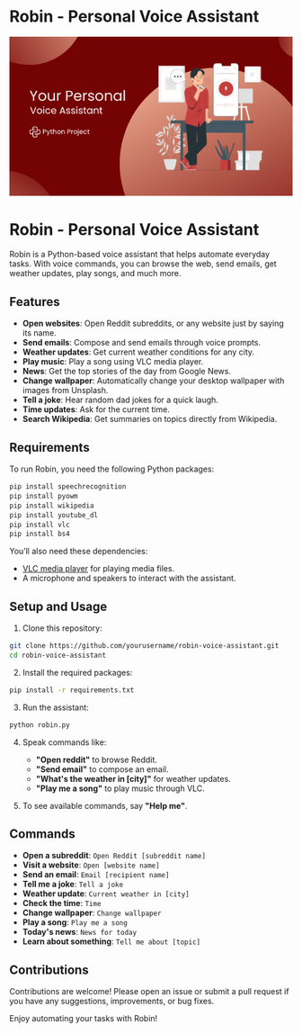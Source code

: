 # Robin - Personal Voice Assistant
![image](https://github.com/monowarz/Robin-Voice-Assistant/blob/master/Python%20Voice%20Assistant.png)

# Robin - Personal Voice Assistant

Robin is a Python-based voice assistant that helps automate everyday tasks. With voice commands, you can browse the web, send emails, get weather updates, play songs, and much more. 

## Features

- **Open websites**: Open Reddit subreddits, or any website just by saying its name.
- **Send emails**: Compose and send emails through voice prompts.
- **Weather updates**: Get current weather conditions for any city.
- **Play music**: Play a song using VLC media player.
- **News**: Get the top stories of the day from Google News.
- **Change wallpaper**: Automatically change your desktop wallpaper with images from Unsplash.
- **Tell a joke**: Hear random dad jokes for a quick laugh.
- **Time updates**: Ask for the current time.
- **Search Wikipedia**: Get summaries on topics directly from Wikipedia.

## Requirements

To run Robin, you need the following Python packages:

```bash
pip install speechrecognition
pip install pyowm
pip install wikipedia
pip install youtube_dl
pip install vlc
pip install bs4
```

You’ll also need these dependencies:
- [VLC media player](https://www.videolan.org/vlc/) for playing media files.
- A microphone and speakers to interact with the assistant.

## Setup and Usage

1. Clone this repository:

```bash
git clone https://github.com/yourusername/robin-voice-assistant.git
cd robin-voice-assistant
```

2. Install the required packages:

```bash
pip install -r requirements.txt
```

3. Run the assistant:

```bash
python robin.py
```

4. Speak commands like:
   - **"Open reddit"** to browse Reddit.
   - **"Send email"** to compose an email.
   - **"What's the weather in [city]"** for weather updates.
   - **"Play me a song"** to play music through VLC.

5. To see available commands, say **"Help me"**.

## Commands

- **Open a subreddit**: `Open Reddit [subreddit name]`
- **Visit a website**: `Open [website name]`
- **Send an email**: `Email [recipient name]`
- **Tell me a joke**: `Tell a joke`
- **Weather update**: `Current weather in [city]`
- **Check the time**: `Time`
- **Change wallpaper**: `Change wallpaper`
- **Play a song**: `Play me a song`
- **Today's news**: `News for today`
- **Learn about something**: `Tell me about [topic]`

## Contributions

Contributions are welcome! Please open an issue or submit a pull request if you have any suggestions, improvements, or bug fixes.

Enjoy automating your tasks with Robin!
